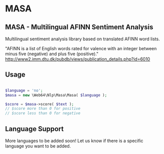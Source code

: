 # MASA
## MASA - Multilingual AFINN Sentiment Analysis

Multilingual sentiment analysis library based on translated AFINN word lists.

"AFINN is a list of English words rated for valence with an integer between minus five (negative) and plus five (positive)."
http://www2.imm.dtu.dk/pubdb/views/publication_details.php?id=6010

## Usage
```php

$language = 'no';
$masa = new \Web64\Nlp\Masa\Masa( $language );

$score = $masa->score( $text );
// $score more than 0 for positive
// $score less than 0 for negative
```

## Language Support
More languages to be added soon!
Let us know if there is a specific language you want to be added.